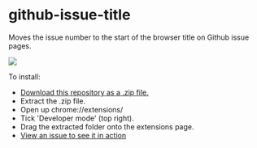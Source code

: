 # github-issue-title
Moves the issue number to the start of the browser title on Github issue pages.

![](https://i.imgur.com/yBsuFoN.png)

To install:

* [Download this repository as a .zip file.](https://github.com/danielsamuels/github-issue-title/archive/master.zip)
* Extract the .zip file.
* Open up chrome://extensions/
* Tick 'Developer mode' (top right).
* Drag the extracted folder onto the extensions page.
* [View an issue to see it in action](https://github.com/danielsamuels/github-issue-title/issues/1)
